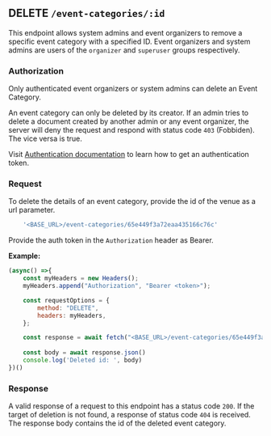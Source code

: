 ## DELETE `/event-categories/:id`

This endpoint allows system admins and event organizers to remove a specific event category with a specified ID. Event organizers and system admins are users of the `organizer` and `superuser` groups respectively. 

### Authorization
Only authenticated event organizers or system admins can delete an Event Category.

An event category can only be deleted by its creator. If an admin tries to delete a document created by another admin or any event organizer, the server will deny the request and respond with status code `403` (Fobbiden). The vice versa is true.

Visit [Authentication documentation](../../../authentication/authentication.md) to learn how to get an authentication token.

### Request
To delete the details of an event category, provide the id of the venue as a url parameter. 
```javascript
    '<BASE_URL>/event-categories/65e449f3a72eaa435166c76c'
```

Provide the auth token in the `Authorization` header as Bearer. 

**Example:**

```javascript
(async() =>{
    const myHeaders = new Headers();
    myHeaders.append("Authorization", "Bearer <token>");

    const requestOptions = {
        method: "DELETE",
        headers: myHeaders,
    };

    const response = await fetch("<BASE_URL>/event-categories/65e449f3a72eaa435166c76c", requestOptions)
    
    const body = await response.json()
    console.log('Deleted id: ', body)
})()
```

### Response
A valid response of a request to this endpoint has a status code `200`. If the target of deletion is not found, a response of status code `404` is received. The response body contains the id of the deleted event category.